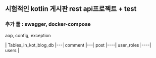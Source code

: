 ## 시험적인 kotlin 게시판 rest api프로젝트 + test

### 추가 툴 : swagger, docker-compose
aop, config, exception

| Tables_in_kot_blog_db |---| comment |---| post |----| user_roles |----| users |
